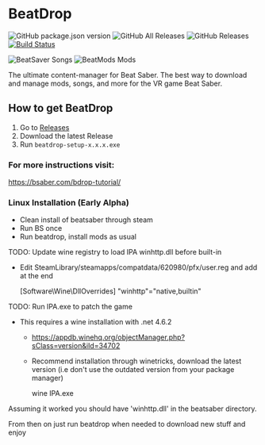 # BeatDrop
![GitHub package.json version](https://img.shields.io/github/package-json/v/StarGazer1258/BeatDrop.svg) ![GitHub All Releases](https://img.shields.io/github/downloads/StarGazer1258/BeatDrop/total.svg) ![GitHub Releases](https://img.shields.io/github/downloads/StarGazer1258/BeatDrop/latest/total.svg) [![Build Status](https://travis-ci.org/StarGazer1258/BeatDrop.svg?branch=master)](https://travis-ci.org/StarGazer1258/BeatDrop)

![BeatSaver Songs](https://img.shields.io/badge/dynamic/json.svg?color=brightgreen&label=BeatSaver&query=totalDocs&suffix=%20songs&url=https%3A%2F%2Fbeatsaver.com%2Fapi%2Fmaps%2Flatest) ![BeatMods Mods](https://img.shields.io/badge/dynamic/json.svg?color=success&label=BeatMods&query=length&suffix=%20Mods&url=https%3A%2F%2Fbeatmods.com%2Fapi%2Fv1%2Fmod%3Fstatus%3Dapproved) 

The ultimate content-manager for Beat Saber. The best way to download and manage mods, songs, and more for the VR game Beat Saber.

## How to get BeatDrop
1. Go to [Releases](https://github.com/StarGazer1258/BeatDrop/releases)
2. Download the latest Release
3. Run ``beatdrop-setup-x.x.x.exe``

### For more instructions visit:
https://bsaber.com/bdrop-tutorial/

### Linux Installation (Early Alpha)
- Clean install of beatsaber through steam
- Run BS once
- Run beatdrop, install mods as usual

TODO: Update wine registry to load IPA winhttp.dll before built-in
- Edit SteamLibrary/steamapps/compatdata/620980/pfx/user.reg and add at the end

	[Software\\Wine\\DllOverrides]
	"winhttp"="native,builtin"
	
TODO: Run IPA.exe to patch the game
* This requires a wine installation with .net 4.6.2
  * https://appdb.winehq.org/objectManager.php?sClass=version&iId=34702
  * Recommend installation through winetricks, download the latest version (i.e don't use the outdated version from your package manager)
  
	wine IPA.exe
	
Assuming it worked you should have 'winhttp.dll' in the beatsaber directory.

From then on just run beatdrop when needed to download new stuff and enjoy